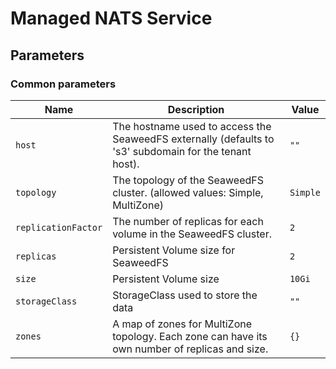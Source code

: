 # Managed NATS Service

## Parameters

### Common parameters

| Name                | Description                                                                                            | Value    |
| ------------------- | ------------------------------------------------------------------------------------------------------ | -------- |
| `host`              | The hostname used to access the SeaweedFS externally (defaults to 's3' subdomain for the tenant host). | `""`     |
| `topology`          | The topology of the SeaweedFS cluster. (allowed values: Simple, MultiZone)                             | `Simple` |
| `replicationFactor` | The number of replicas for each volume in the SeaweedFS cluster.                                       | `2`      |
| `replicas`          | Persistent Volume size for SeaweedFS                                                                   | `2`      |
| `size`              | Persistent Volume size                                                                                 | `10Gi`   |
| `storageClass`      | StorageClass used to store the data                                                                    | `""`     |
| `zones`             | A map of zones for MultiZone topology. Each zone can have its own number of replicas and size.         | `{}`     |

